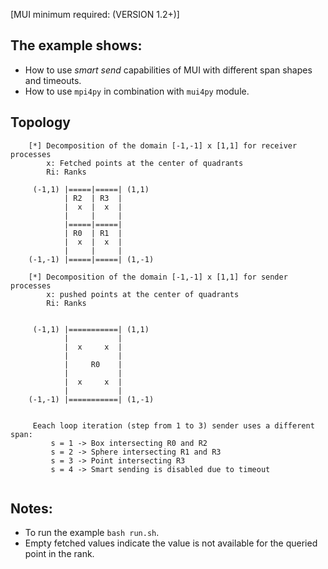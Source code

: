 [MUI minimum required: (VERSION 1.2+)]
## The example shows:
- How to use *smart send* capabilities of MUI with different span shapes and timeouts.
- How to use `mpi4py` in combination with `mui4py` module.

## Topology
```
    [*] Decomposition of the domain [-1,-1] x [1,1] for receiver processes
        x: Fetched points at the center of quadrants
        Ri: Ranks

     (-1,1) |=====|=====| (1,1)
            | R2  | R3  |
            |  x  |  x  |
            |     |     |
            |=====|=====|
            | R0  | R1  |
            |  x  |  x  |
            |     |     |
    (-1,-1) |=====|=====| (1,-1)

    [*] Decomposition of the domain [-1,-1] x [1,1] for sender processes
        x: pushed points at the center of quadrants
        Ri: Ranks


     (-1,1) |===========| (1,1)
            |           |
            |  x     x  |
            |           |
            |     R0    |
            |           |
            |  x     x  |
            |           |
    (-1,-1) |===========| (1,-1)


     Eeach loop iteration (step from 1 to 3) sender uses a different span:
         s = 1 -> Box intersecting R0 and R2
         s = 2 -> Sphere intersecting R1 and R3
         s = 3 -> Point intersecting R3
         s = 4 -> Smart sending is disabled due to timeout


```

## Notes:
- To run the example `bash run.sh`.
- Empty fetched values indicate the value is not available for the queried point in the rank.

